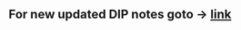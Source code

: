 ## For new updated DIP notes goto -> [link](https://github.com/SANJAY-NT/VTU-7thSem-18thScheme-Textbooks/tree/main/Notes/DIP)
